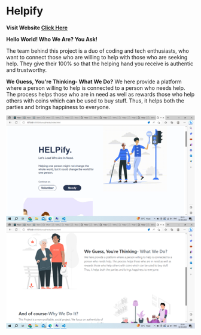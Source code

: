 # Helpify
<b>Visit Website <a href='https://jaanvi02.github.io/Helpify/'>Click Here</a></b>


<b>Hello World! Who We Are? You Ask!</b>

The team behind this project is a duo of coding and tech enthusiasts, who want to connect those who are willing to help with those who are seeking help. They give their 100% so that the helping hand you receive is authentic and trustworthy.






<b>We Guess, You're Thinking- What We Do?</b>
We here provide a platform where a person willing to help is connected to a person who needs help. The process helps those who are in need as well as rewards those who help others with coins which can be used to buy stuff. Thus, it helps both the parties and brings happiness to everyone.


<img src='Screenshot (10).png'/>


<img src='Screenshot (12).png'/>
